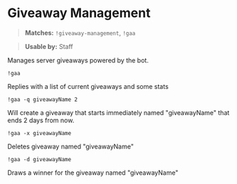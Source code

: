 # Giveaway Management

> **Matches:** `!giveaway-management`, `!gaa`

> **Usable by:** Staff

Manages server giveaways powered by the bot.

```
!gaa
```
Replies with a list of current giveaways and some stats
```
!gaa -q giveawayName 2
```
Will create a giveaway that starts immediately named "giveawayName" that ends 2 days from now.
```
!gaa -x giveawayName
```
Deletes giveaway named "giveawayName"
```
!gaa -d giveawayName
```
Draws a winner for the giveaway named "giveawayName"
